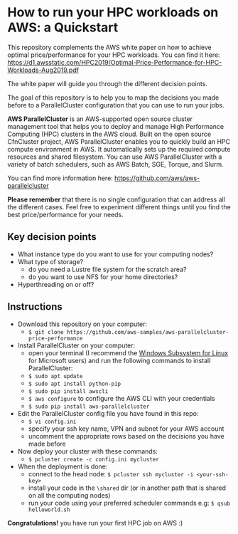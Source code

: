
# How to run your HPC workloads on AWS: a Quickstart

This repository complements the AWS white paper on how to achieve optimal price/performance for your HPC workloads. You can find it here: https://d1.awsstatic.com/HPC2019/Optimal-Price-Performance-for-HPC-Workloads-Aug2019.pdf

The white paper will guide you through the different decision points.

The goal of this repository is to help you to map the decisions you made before to a ParallelCluster configuration that you can use to run your jobs.

**AWS ParallelCluster** is an AWS-supported open source cluster management tool that helps you to deploy and manage High Performance Computing (HPC) clusters in the AWS cloud. Built on the open source CfnCluster project, AWS ParallelCluster enables you to quickly build an HPC compute environment in AWS. It automatically sets up the required compute resources and shared filesystem. You can use AWS ParallelCluster with a variety of batch schedulers, such as AWS Batch, SGE, Torque, and Slurm.

You can find more information here: https://github.com/aws/aws-parallelcluster

**Please remember** that there is no single configuration that can address all the different cases. Feel free to experiment different things until you find the best price/performance for your needs. 

## Key decision points
* What instance type do you want to use for your computing nodes?
* What type of storage?
    * do you need a Lustre file system for the scratch area? 
    * do you want to use NFS for your home directories?
* Hyperthreading on or off?


## Instructions
* Download this repository on your computer:
    * `$ git clone https://github.com/aws-samples/aws-parallelcluster-price-performance`
* Install ParallelCluster on your computer:
    * open your terminal (I recommend the [Windows Subsystem for Linux](https://docs.microsoft.com/en-us/windows/wsl/install-win10) for Microsoft users) and run the following commands to install ParallelCluster:
    * `$ sudo apt update`
    * `$ sudo apt install python-pip`
    * `$ sudo pip install awscli`
    * `$ aws configure` to configure the AWS CLI with your credentials
    * `$ sudo pip install aws-parallelcluster`
* Edit the ParallelCluster config file you have found in this repo:
    * `$ vi config.ini`
    * specify your ssh key name, VPN and subnet for your AWS account
    * uncomment the appropriate rows based on the decisions you have made before
* Now deploy your cluster with these commands:
    * `$ pcluster create -c config.ini mycluster`
* When the deployment is done:
    * connect to the head node: `$ pcluster ssh mycluster -i <your-ssh-key>`
    * install your code in the `\shared` dir (or in another path that is shared on all the computing nodes)
    * run your code using your preferred scheduler commands e.g: `$ qsub helloworld.sh`

**Congratulations!** you have run your first HPC job on AWS :)




